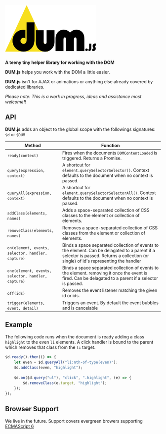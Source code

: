# <img src="dum-js.svg" height="150" alt="DUM.js logo"/>

**A teeny tiny helper library for working with the DOM**

**DUM.js** helps you work with the DOM a little easier. 

**DUM.js** isn't for AJAX or animations or anything else already covered by dedicated libraries.

*Please note: This is a work in progress, ideas and assistance most welcome!!*

## API

**DUM.js** adds an object to the global scope with the followings signatures: `$d` or `$DUM`

|Method  |Function |
|--------|------------------------------------|
| `ready(context)` | Fires when the documents `DOMContentLoaded` is triggered. Returns a Promise.                              | `id(id)` | A shortcut for `document.getElementById()`.|
| `query(expression, context)` | A shortcut for `element.querySelectorSelector()`. Context defaults to the document when no context is passed.                                                                        |
| `queryAll(expression, context)` | A shortcut for `element.querySelectorSelectorAll()`. Context defaults to the document when no context is passed.                                                                     |
| `addClass(elements, names)`| Adds a space-separated collection of CSS classes to the element or collection of elements.                                                                                           |
| `removeClass(elements, names)`| Removes a space-separated collection of CSS classes from the element  or collection of elements.                                                                                     |
| `on(element, events, selector, handler, capture)` | Binds a space separated collection of events to the element. Can be delagated to a parent if a selector is passed. Returns a collection (or single) of id's representing the handler |
| `one(element, events, selector, handler, capture)` | Binds a space separated collection of events to the element. removing it once the event is fired. Can be delagated to a parent if a selector is passed. |
| `off(ids)`| Removes the event listener matching the given id or ids.|
| `trigger(elements, event, detail)`| Triggers an event. By default the event bubbles and is cancelable|


## Example

The following code runs when the document is ready adding a class `highlight` to the even `li` elements. A click handler is bound to the parent which removes that class from the `li` target.

``` js
$d.ready().then(() => {
    let even = $d.queryAll("li:nth-of-type(even)");
    $d.addClass(even, "highlight");

    $d.on($d.query("ul"), "click", ".highlight", (e) => {
        $d.removeClass(e.target, "highlight");
    });
});
```

## Browser Support

We live in the future. Support covers evergreen browers supporting [ECMAScript 6](http://www.ecma-international.org/ecma-262/6.0/index.html)
